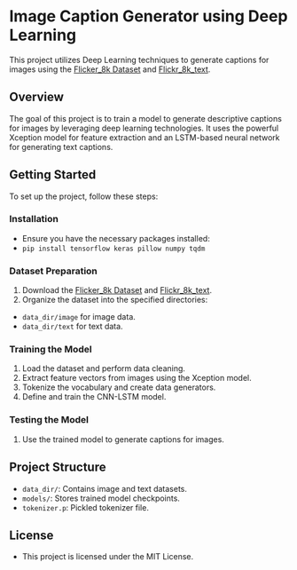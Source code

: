 # Image Caption Generator using Deep Learning
This project utilizes Deep Learning techniques to generate captions for images using the [Flicker_8k Dataset](https://github.com/jbrownlee/Datasets/releases/download/Flickr8k/Flickr8k_Dataset.zip) and [Flickr_8k_text](https://github.com/jbrownlee/Datasets/releases/download/Flickr8k/Flickr8k_text.zip).

## Overview
The goal of this project is to train a model to generate descriptive captions for images by leveraging deep learning technologies. It uses the powerful Xception model for feature extraction and an LSTM-based neural network for generating text captions.

## Getting Started
To set up the project, follow these steps:

### Installation
* Ensure you have the necessary packages installed:
* `pip install tensorflow keras pillow numpy tqdm`

### Dataset Preparation
1. Download the [Flicker_8k Dataset](https://github.com/jbrownlee/Datasets/releases/download/Flickr8k/Flickr8k_Dataset.zip) and [Flickr_8k_text](https://github.com/jbrownlee/Datasets/releases/download/Flickr8k/Flickr8k_text.zip).
2. Organize the dataset into the specified directories:
  * `data_dir/image` for image data.
  * `data_dir/text` for text data.

### Training the Model
1. Load the dataset and perform data cleaning.
2. Extract feature vectors from images using the Xception model.
3. Tokenize the vocabulary and create data generators.
4. Define and train the CNN-LSTM model.

### Testing the Model
1. Use the trained model to generate captions for images.

## Project Structure
* `data_dir/`: Contains image and text datasets.
* `models/`: Stores trained model checkpoints.
* `tokenizer.p`: Pickled tokenizer file.

## License
* This project is licensed under the MIT License.
